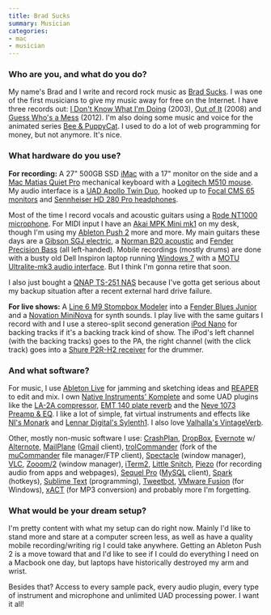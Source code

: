 ```yaml
---
title: Brad Sucks
summary: Musician
categories:
- mac
- musician
---
```


### Who are you, and what do you do?

My name's Brad and I write and record rock music as [Brad Sucks](http://www.bradsucks.net/ "Brad's website."). I was one of the first musicians to give my music away for free on the Internet. I have three records out: [I Don't Know What I'm Doing](http://www.bradsucks.net/albums/i_dont_know/ "Brad's album from 2003.") (2003), [Out of It](http://www.bradsucks.net/albums/out_of_it/ "Brad's album from 2008.") (2008) and [Guess Who's a Mess](http://www.bradsucks.net/albums/guess-whos-a-mess/ "Brad's album from 2012.") (2012). I'm also doing some music and voice for the animated series [Bee & PuppyCat](http://beeandpuppycat.cartoonhangover.com/ "The Bee & PuppyCat site."). I used to do a lot of web programming for money, but not anymore. It's nice.

### What hardware do you use?

**For recording:** A 27" 500GB SSD [iMac][] with a 17" monitor on the side and a [Mac Matias Quiet Pro][quiet-pro-mac] mechanical keyboard with a [Logitech M510 mouse][m510]. My audio interface is a [UAD Apollo Twin Duo][apollo-twin], hooked up to [Focal CMS 65 monitors][cms-65] and [Sennheiser HD 280 Pro headphones][hd-280-pro].
 
Most of the time I record vocals and acoustic guitars using a [Rode NT1000 microphone][nt1000]. For MIDI input I have an [Akai MPK Mini mk1][mpk-mini] on my desk, though I'm using my [Ableton Push 2][push] more and more. My main guitars these days are a [Gibson SGJ electric][sgj], a [Norman B20 acoustic][b20] and [Fender Precision Bass][precision-bass] (all left-handed). Mobile recordings (mostly drums) are done with a busty old Dell Inspiron laptop running [Windows 7][windows-7] with a [MOTU Ultralite-mk3 audio interface][ultralite-mk3]. But I think I'm gonna retire that soon.
 
I also just bought a [QNAP TS-251 NAS][ts-251] because I've gotta get serious about my backup situation after a recent external hard drive failure.
 
**For live shows:** A [Line 6 M9 Stompbox Modeler][m9-stompbox-modeler] into a [Fender Blues Junior][blues-junior-iii] and a [Novation MiniNova][mininova] for synth sounds. I play live with the same guitars I record with and I use a stereo-split second generation [iPod Nano][ipod-nano] for backing tracks if it's a backing track kind of show. The iPod's left channel (with the backing tracks) goes to the PA, the right channel (with the click track) goes into a [Shure P2R-H2 receiver][p2r-h2] for the drummer.

### And what software?

For music, I use [Ableton Live][live] for jamming and sketching ideas and [REAPER][] to edit and mix. I own [Native Instruments' Komplete][komplete] and some UAD plugins like the [LA-2A compressor][la-2a], [EMT 140 plate reverb][140] and the [Neve 1073 Preamp & EQ][1073-preamp-and-eq]. I like a lot of simple, fat virtual instruments and effects like [NI's Monark][monark] and [Lennar Digital's Sylenth1][sylenth1]. I also love [Valhalla's VintageVerb][vintageverb].
 
Other, mostly non-music software I use: [CrashPlan][], [DropBox][], [Evernote][] w/ [Alternote][], [MailPlane][] ([Gmail][] client), [trolCommander][] (fork of the [muCommander][] file manager/FTP client), [Spectacle][] (window manager), [VLC][], [Zooom/2][zooom] (window manager), [iTerm2][], [Little Snitch][little-snitch], [Piezo][] (for recording audio from apps and webpages), [Sequel Pro][sequel-pro] ([MySQL][] client), [Spark][] (hotkeys), [Sublime Text][sublime-text] (programming), [Tweetbot][], [VMware Fusion][vmware-fusion] (for Windows), [xACT][] (for MP3 conversion) and probably more I'm forgetting.

### What would be your dream setup?

I'm pretty content with what my setup can do right now. Mainly I'd like to stand more and stare at a computer screen less, as well as have a quality mobile recording/writing rig I could take anywhere. Getting an Ableton Push 2 is a move toward that and I'd like to see if I could do everything I need on a Macbook one day, but laptops have historically destroyed my arm and wrist.
 
Besides that? Access to every sample pack, every audio plugin, every type of instrument and microphone and unlimited UAD processing power. I want it all!

[apollo-twin]: http://www.uaudio.com/interfaces/apollo-twin.html "A Thunderbolt audio interface."
[b20]: http://www.normanguitars.com/b20.html "An acoustic guitar."
[blues-junior-iii]: https://www.fender.com/guitar-amplifiers/contemporary/blues-junior-iii/product-2230500.html "A guitar amp."
[cms-65]: https://www.focal.com/usa/en/cms/166-cms-65.html "Monitor speakers."
[hd-280-pro]: https://www.amazon.com/Sennheiser-HD-280-Pro-Headphones/dp/B000065BPB "Closed stereo headphones."
[imac]: https://www.apple.com/imac/ "An all-in-one computer."
[ipod-nano]: https://www.apple.com/ipod-nano/ "A small music player."
[m510]: https://www.logitech.com/en-us/product/wireless-mouse-m510 "A wireless mouse."
[m9-stompbox-modeler]: https://line6.com/m9/ "An audio effects box."
[mininova]: https://global.novationmusic.com/synths/mininova "A micro synthesiser."
[mpk-mini]: http://www.akaipro.com/product/mpkmini. "A small music keyboard."
[nt1000]: http://www.rode.com/microphones/nt1000 "A studio condenser microphone."
[p2r-h2]: https://www.amazon.com/Shure-P2R-Hybrid-Bodypack-Receiver/dp/B0002E4Y6K/ "A wireless audio receiver system."
[precision-bass]: http://www.fender.com/products/search.php?section=basses&bodyShape=Precision+Bass® "A bass guitar."
[push]: https://www.ableton.com/en/push/ "Unique music-making hardware."
[quiet-pro-mac]: http://matias.ca/quietpro/mac/ "A quiet computer keyboard."
[sgj]: http://www.gibson.com/Products/Electric-Guitars/SG/Gibson-USA/SGJ.aspx "An electric guitar."
[ts-251]: https://www.qnap.com/i/en/product/model.php?II=142 "A NAS device."
[ultralite-mk3]: http://www.motu.com/products/motuaudio/ultralite-mk3 "An audio interface."
[1073-preamp-and-eq]: https://www.uaudio.com/uad-plugins/equalizers/neve-1073-collection.html "A pre-amp audio plugin."
[140]: http://www.uaudio.com/store/reverbs/emt-140.html "An audio plugin that emulates the 140 reverberator."
[alternote]: http://alternoteapp.com/ "An Evernote app for the Mac."
[crashplan]: https://www.crashplan.com/en-us/ "An online backup service."
[dropbox]: https://www.dropbox.com/ "Online syncing and storage."
[evernote]: https://evernote.com/ "Online software for capturing notes."
[gmail]: https://mail.google.com/mail/ "Web-based email."
[iterm2]: http://iterm2.com/ "An alternative terminal application for Mac OS X."
[komplete]: https://www.native-instruments.com/en/products/komplete/ "An instruments and sound effect collection."
[la-2a]: http://www.uaudio.com/store/compressors-limiters/la-2a.html "An audio plugin that emulates the LA-2A levelling amp."
[little-snitch]: https://www.obdev.at/products/littlesnitch/index.html "Mac firewall software for apps."
[live]: https://www.ableton.com/en/live/ "Musical creation software."
[mailplane]: https://mailplaneapp.com/ "A Mac desktop client for Gmail."
[monark]: https://www.native-instruments.com/en/products/komplete/synths/monark/ "A mono synth plugin."
[mucommander]: http://www.mucommander.com/ "A dual-pane cross-platform file manager."
[mysql]: https://www.mysql.com/ "A relational database server."
[piezo]: http://rogueamoeba.com/piezo/ "A recording app for the Mac."
[reaper]: https://www.reaper.fm/ "A software digital audio workstation."
[sequel-pro]: http://www.sequelpro.com/ "A MySQL GUI for the Mac."
[spark]: https://www.macupdate.com/app/mac/14352/spark "A Mac OS X shortcut mananager."
[spectacle]: https://www.spectacleapp.com/ "A Mac tool for moving and resizing windows."
[sublime-text]: http://www.sublimetext.com/ "A coder's text editor."
[sylenth1]: https://www.lennardigital.com/sylenth1/ "A virtual analog synth plugin."
[trolcommander]: http://trolsoft.ru/en/soft/trolcommander "A dual-pane cross-platform file manager."
[tweetbot]: https://tapbots.com/tweetbot/mac/ "A Twitter client for the Mac."
[vintageverb]: https://valhalladsp.com/shop/reverb/valhalla-vintage-verb/ "A reverb plugin."
[vlc]: http://www.videolan.org/vlc/ "An open-source media player."
[vmware-fusion]: https://www.vmware.com/products/fusion.html "A PC emulator for the Mac."
[windows-7]: https://en.wikipedia.org/wiki/Windows_7 "An operating system."
[xact]: http://xact.scottcbrown.org/ "Audio encoding/decoding software for the Mac."
[zooom]: http://coderage-software.com/zooom/ "A window resizer/mover tool for the Mac."
